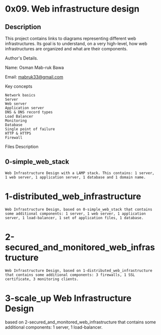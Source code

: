 # 0x09. Web infrastructure design

## Description

This project contains links to diagrams representing different web infrastructures.
Its goal is to understand, on a very high-level, how web infrastructures are organized and what are their components.


Author's Details.

Name: Osman Mab-ruk Bawa

Email: mabruk33@gmail.com

Key concepts

    Network basics
    Server
    Web server
    Application server
    DNS & DNS record types
    Load Balancer
    Monitoring
    Database
    Single point of failure
    HTTP & HTTPS
    Firewall


Files 	Description

## 0-simple_web_stack 
	Web Infrastructure Design with a LAMP stack. This contains: 1 server, 1 web server, 1 application server, 1 database and 1 domain name.

# 1-distributed_web_infrastructure
 	Web Infrastructure Design, based on 0-simple_web_stack that contains some additional components: 1 server, 1 web server, 1 application server, 1 load-balancer, 1 set of application files, 1 database.

# 2-secured_and_monitored_web_infrastructure
 	Web Infrastructure Design, based on 1-distributed_web_infrastructure that contains some additional components: 3 firewalls, 1 SSL certificate, 3 monitoring clients.

# 3-scale_up 	Web Infrastructure Design
 based on 2-secured_and_monitored_web_infrastructure that contains some additional components: 1 server, 1 load-balancer.
